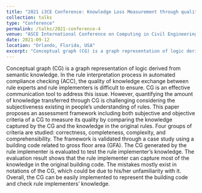 ```yaml
---
title: "2021 i3CE Conference: Knowledge Loss Measurement through quality evaluation of Conceptual Graph"
collection: talks
type: "Conference"
permalink: /talks/2021-conference-4
venue: "ASCE International Conference on Computing in Civil Engineering (i3CE)"
date: 2021-09-12
location: "Orlando, Florida, USA"
excerpt: "Conceptual graph (CG) is a graph representation of logic derived from semantic knowledge. In the rule interpretation process in automated compliance checking (ACC), the quality of knowledge exchange between rule experts and rule implementers is difficult to ensure. ..."
---
```

Conceptual graph (CG) is a graph representation of logic derived from semantic knowledge. In the rule interpretation process in automated compliance checking (ACC), the quality of knowledge exchange between rule experts and rule implementers is difficult to ensure. CG is an effective communication tool to address this issue. However, quantifying the amount of knowledge transferred through CG is challenging considering the subjectiveness existing in people’s understanding of rules. This paper proposes an assessment framework including both subjective and objective criteria of a CG to measure its quality by comparing the knowledge captured by the CG and the knowledge in the original rules. Four groups of criteria are studied: correctness, completeness, complexity, and comprehensibility. The framework is validated through a case study using a building code related to gross floor area (GFA). The CG generated by the rule implementer is evaluated to test the rule implementer’s knowledge. The evaluation result shows that the rule implementer can capture most of the knowledge in the original building code. The mistakes mostly exist in notations of the CG, which could be due to his/her unfamiliarity with it. Overall, the CG can be easily implemented to represent the building code and check rule implementers’ knowledge.
